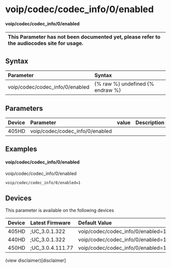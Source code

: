﻿---
description: voip/codec/codec_info/0/enabled
search:
    keywords: ['voip','codec','codec_info','0','enabled']
---

# voip/codec/codec_info/0/enabled

#### voip/codec/codec_info/0/enabled


| This Parameter has not been documented yet, please refer to the audiocodes site for usage.  |
| :--- |

## Syntax
| Parameter | Syntax |
| :--- | :--- |
|voip/codec/codec_info/0/enabled | {% raw %} undefined {% endraw %} |

## Parameters
|Device|Parameter|value|Description|
|:---|:---|:---|:---|
| 405HD | voip/codec/codec_info/0/enabled |  |  |

## Examples
#### voip/codec/codec_info/0/enabled

voip/codec/codec_info/0/enabled

```
voip/codec/codec_info/0/enabled=1
```

## Devices
This parameter is available on the following devices

| Device | Latest Firmware | Default Value |
|:---|:---|:---|
| 405HD | ;UC_3.0.1.322 | voip/codec/codec_info/0/enabled=1 
| 440HD | ;UC_3.0.1.322 | voip/codec/codec_info/0/enabled=1 
| 450HD | ;UC_3.0.4.111.77 | voip/codec/codec_info/0/enabled=1 

(view disclaimer)[disclaimer]
